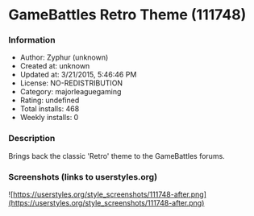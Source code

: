 # GameBattles Retro Theme (111748)

### Information
- Author: Zyphur (unknown)
- Created at: unknown
- Updated at: 3/21/2015, 5:46:46 PM
- License: NO-REDISTRIBUTION
- Category: majorleaguegaming
- Rating: undefined
- Total installs: 468
- Weekly installs: 0


### Description
Brings back the classic 'Retro' theme to the GameBattles forums.


### Screenshots (links to userstyles.org)
![https://userstyles.org/style_screenshots/111748-after.png](https://userstyles.org/style_screenshots/111748-after.png)


